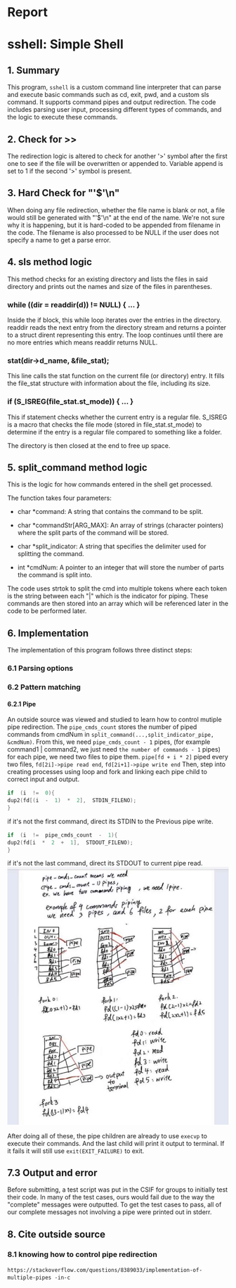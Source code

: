 # Report

# sshell: Simple Shell
## 1. Summary
This program, `sshell` is a custom command line interpreter that can parse and 
execute basic commands such as cd, exit, pwd, and a custom sls command. It 
supports command pipes and output redirection. The code includes parsing user 
input, processing different types of commands, and the logic to execute these 
commands.

## 2. Check for >>
The redirection logic is altered to check for another '>' symbol after the 
first one to see if the file will be overwritten or appended to. Variable 
append is set to 1 if the second '>' symbol is present.


## 3. Hard Check for "'$'\n"
When doing any file redirection, whether the file name is blank or not, a file
would still be generated with "'$'\n" at the end of the name. We're not sure
why it is happening, but it is hard-coded to be appended from filename in the
code. The filename is also processed to be NULL if the user does not specify
a name to get a parse error.


## 4. sls method logic
This method checks for an existing directory and lists the files in said
directory and prints out the names and size of the files in parentheses. 

### while ((dir = readdir(d)) != NULL) { ... }
Inside the if block, this while loop iterates over the entries in the 
directory. readdir reads the next entry from the directory stream and returns 
a pointer to a struct dirent representing this entry. The loop continues until 
there are no more entries which means readdir returns NULL.

### stat(dir->d_name, &file_stat);
This line calls the stat function on the current file (or directory) entry. 
It fills the file_stat structure with information about the file, including its 
size.

### if (S_ISREG(file_stat.st_mode)) { ... }
This if statement checks whether the current entry is a regular file. S_ISREG 
is a macro that checks the file mode (stored in file_stat.st_mode) to 
determine if the entry is a regular file compared to something like a folder.

The directory is then closed at the end to free up space.


## 5. split_command method logic
This is the logic for how commands entered in the shell get processed.

The function takes four parameters:
- char *command: A string that contains the command to be split.

- char *commandStr[ARG_MAX]: An array of strings (character pointers) where 
the split parts of the command will be stored.

- char *split_indicator: 
A string that specifies the delimiter used for splitting the command.

- int *cmdNum: A pointer to an integer that will store the number of parts the 
command is split into.

The code uses strtok to split the cmd into multiple tokens where each token is
the string between each "|" which is the indicator for piping. These commands
are then stored into an array which will be referenced later in the code to
be performed later.


## 6. Implementation
The implementation of this program follows three distinct steps:
### 6.1 Parsing options
### 6.2 Pattern matching
#### 6.2.1 Pipe
An outside source was viewed and studied to learn how to control mutiple pipe 
redirection. The `pipe_cmds_count` stores the number of piped commands from 
cmdNum in `split_command(...,split_indicator_pipe, &cmdNum)`. From this, we 
need `pipe_cmds_count - 1` pipes, (for example command1 | command2, we just 
need `the number of commands - 1` pipes) for each pipe, we need two files to 
pipe them. `pipe[fd + i * 2]` piped every two files, `fd[2i]->pipe read end`, 
`fd[2i+1]->pipe write end` Then, step into creating processes using loop and 
fork and linking each pipe child to correct input and output.

```c
if  (i  !=  0){
dup2(fd[(i  -  1)  *  2],  STDIN_FILENO);
}
```
if it's not the first command, direct its STDIN to the Previous pipe write.
```c
if  (i  !=  pipe_cmds_count  -  1){
dup2(fd[i  *  2  +  1],  STDOUT_FILENO);
}
```
if it's not the last command, direct its STDOUT to current pipe read.  
![](image.png)

After doing all of these, the pipe children are already to use `execvp` to 
execute their commands. And the last child will print it output to terminal. 
If it fails it will still use `exit(EXIT_FAILURE)` to exit.


## 7.3 Output and error
Before submitting, a test script was put in the CSIF for groups to initially
test their code. In many of the test cases, ours would fail due to the way the
"complete" messages were outputted. To get the test cases to pass, all of our
complete messages not involving a pipe were printed out in stderr.


## 8. Cite outside source
### 8.1 knowing how to control pipe redirection
`https://stackoverflow.com/questions/8389033/implementation-of-multiple-pipes
-in-c`
